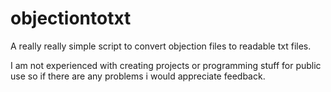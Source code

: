 # objectiontotxt
A really really simple script to convert objection files to readable txt files.

I am not experienced with creating projects or programming stuff for public use so if there are any problems i would appreciate feedback.
